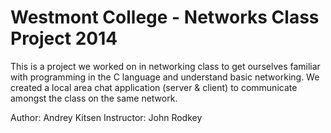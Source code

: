 Westmont College - Networks Class Project 2014
===================

This is a project we worked on in networking class to get ourselves familiar with programming in the C language and understand basic networking. We created a local area chat application (server & client) to communicate amongst the class on the same network.

Author: Andrey Kitsen
Instructor: John Rodkey
